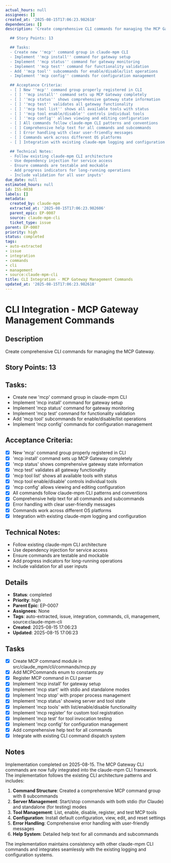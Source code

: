 ```yaml
---
actual_hours: null
assignees: []
created_at: '2025-08-15T17:06:23.982618'
dependencies: []
description: 'Create comprehensive CLI commands for managing the MCP Gateway.

  ## Story Points: 13

  ## Tasks:
  - Create new ''mcp'' command group in claude-mpm CLI
  - Implement ''mcp install'' command for gateway setup
  - Implement ''mcp status'' command for gateway monitoring
  - Implement ''mcp test'' command for functionality validation
  - Add ''mcp tool'' subcommands for enable/disable/list operations
  - Implement ''mcp config'' commands for configuration management

  ## Acceptance Criteria:
  - [ ] New ''mcp'' command group properly registered in CLI
  - [ ] ''mcp install'' command sets up MCP Gateway completely
  - [ ] ''mcp status'' shows comprehensive gateway state information
  - [ ] ''mcp test'' validates all gateway functionality
  - [ ] ''mcp tool list'' shows all available tools with status
  - [ ] ''mcp tool enable/disable'' controls individual tools
  - [ ] ''mcp config'' allows viewing and editing configuration
  - [ ] All commands follow claude-mpm CLI patterns and conventions
  - [ ] Comprehensive help text for all commands and subcommands
  - [ ] Error handling with clear user-friendly messages
  - [ ] Commands work across different OS platforms
  - [ ] Integration with existing claude-mpm logging and configuration

  ## Technical Notes:
  - Follow existing claude-mpm CLI architecture
  - Use dependency injection for service access
  - Ensure commands are testable and mockable
  - Add progress indicators for long-running operations
  - Include validation for all user inputs'
due_date: null
estimated_hours: null
id: ISS-0038
labels: []
metadata:
  created_by: claude-mpm
  extracted_at: '2025-08-15T17:06:23.982606'
  parent_epic: EP-0007
  source: claude-mpm-cli
  ticket_type: issue
parent: EP-0007
priority: high
status: completed
tags:
- auto-extracted
- issue
- integration
- commands
- cli
- management
- source:claude-mpm-cli
title: CLI Integration - MCP Gateway Management Commands
updated_at: '2025-08-15T17:06:23.982618'
---
```


# CLI Integration - MCP Gateway Management Commands

## Description
Create comprehensive CLI commands for managing the MCP Gateway.

## Story Points: 13

## Tasks:
- Create new 'mcp' command group in claude-mpm CLI
- Implement 'mcp install' command for gateway setup
- Implement 'mcp status' command for gateway monitoring
- Implement 'mcp test' command for functionality validation
- Add 'mcp tool' subcommands for enable/disable/list operations
- Implement 'mcp config' commands for configuration management

## Acceptance Criteria:
- [x] New 'mcp' command group properly registered in CLI
- [x] 'mcp install' command sets up MCP Gateway completely
- [x] 'mcp status' shows comprehensive gateway state information
- [x] 'mcp test' validates all gateway functionality
- [x] 'mcp tool list' shows all available tools with status
- [x] 'mcp tool enable/disable' controls individual tools
- [x] 'mcp config' allows viewing and editing configuration
- [x] All commands follow claude-mpm CLI patterns and conventions
- [x] Comprehensive help text for all commands and subcommands
- [x] Error handling with clear user-friendly messages
- [x] Commands work across different OS platforms
- [x] Integration with existing claude-mpm logging and configuration

## Technical Notes:
- Follow existing claude-mpm CLI architecture
- Use dependency injection for service access
- Ensure commands are testable and mockable
- Add progress indicators for long-running operations
- Include validation for all user inputs

## Details
- **Status**: completed
- **Priority**: high
- **Parent Epic**: EP-0007
- **Assignees**: None
- **Tags**: auto-extracted, issue, integration, commands, cli, management, source:claude-mpm-cli
- **Created**: 2025-08-15 17:06:23
- **Updated**: 2025-08-15 17:06:23

## Tasks
- [x] Create MCP command module in src/claude_mpm/cli/commands/mcp.py
- [x] Add MCPCommands enum to constants.py
- [x] Register MCP command in CLI parser
- [x] Implement 'mcp install' for gateway setup
- [x] Implement 'mcp start' with stdio and standalone modes
- [x] Implement 'mcp stop' with proper process management
- [x] Implement 'mcp status' showing server and tool state
- [x] Implement 'mcp tools' with list/enable/disable functionality
- [x] Implement 'mcp register' for custom tool registration
- [x] Implement 'mcp test' for tool invocation testing
- [x] Implement 'mcp config' for configuration management
- [x] Add comprehensive help text for all commands
- [x] Integrate with existing CLI command dispatch system

## Notes
Implementation completed on 2025-08-15. The MCP Gateway CLI commands are now fully integrated into the claude-mpm CLI framework. The implementation follows the existing CLI architecture patterns and includes:

1. **Command Structure**: Created a comprehensive MCP command group with 8 subcommands
2. **Server Management**: Start/stop commands with both stdio (for Claude) and standalone (for testing) modes
3. **Tool Management**: List, enable, disable, register, and test MCP tools
4. **Configuration**: Install default configuration, view, edit, and reset settings
5. **Error Handling**: Comprehensive error handling with user-friendly messages
6. **Help System**: Detailed help text for all commands and subcommands

The implementation maintains consistency with other claude-mpm CLI commands and integrates seamlessly with the existing logging and configuration systems.